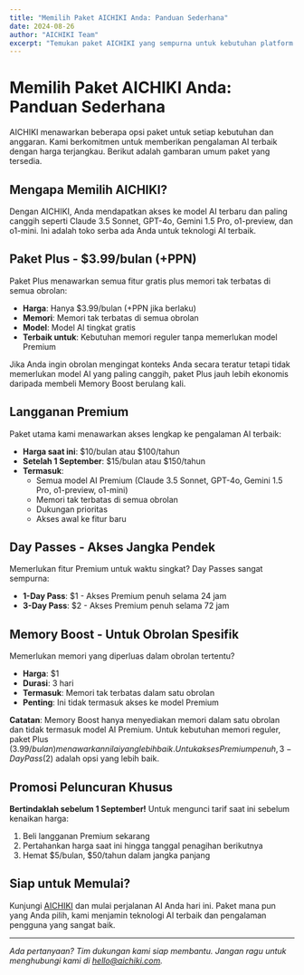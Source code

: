 ```yaml
---
title: "Memilih Paket AICHIKI Anda: Panduan Sederhana"
date: 2024-08-26
author: "AICHIKI Team"
excerpt: "Temukan paket AICHIKI yang sempurna untuk kebutuhan platform AI Anda. Bandingkan opsi langganan Premium, Day Passes, dan Memory Boost."
---
```


# Memilih Paket AICHIKI Anda: Panduan Sederhana

AICHIKI menawarkan beberapa opsi paket untuk setiap kebutuhan dan anggaran. Kami berkomitmen untuk memberikan pengalaman AI terbaik dengan harga terjangkau. Berikut adalah gambaran umum paket yang tersedia.

## Mengapa Memilih AICHIKI?

Dengan AICHIKI, Anda mendapatkan akses ke model AI terbaru dan paling canggih seperti Claude 3.5 Sonnet, GPT-4o, Gemini 1.5 Pro, o1-preview, dan o1-mini. Ini adalah toko serba ada Anda untuk teknologi AI terbaik.

## Paket Plus - $3.99/bulan (+PPN)

Paket Plus menawarkan semua fitur gratis plus memori tak terbatas di semua obrolan:

- **Harga**: Hanya $3.99/bulan (+PPN jika berlaku)
- **Memori**: Memori tak terbatas di semua obrolan
- **Model**: Model AI tingkat gratis
- **Terbaik untuk**: Kebutuhan memori reguler tanpa memerlukan model Premium

Jika Anda ingin obrolan mengingat konteks Anda secara teratur tetapi tidak memerlukan model AI yang paling canggih, paket Plus jauh lebih ekonomis daripada membeli Memory Boost berulang kali.

## Langganan Premium

Paket utama kami menawarkan akses lengkap ke pengalaman AI terbaik:

- **Harga saat ini**: $10/bulan atau $100/tahun
- **Setelah 1 September**: $15/bulan atau $150/tahun
- **Termasuk**:
  - Semua model AI Premium (Claude 3.5 Sonnet, GPT-4o, Gemini 1.5 Pro, o1-preview, o1-mini)
  - Memori tak terbatas di semua obrolan
  - Dukungan prioritas
  - Akses awal ke fitur baru

## Day Passes - Akses Jangka Pendek

Memerlukan fitur Premium untuk waktu singkat? Day Passes sangat sempurna:

- **1-Day Pass**: $1 - Akses Premium penuh selama 24 jam
- **3-Day Pass**: $2 - Akses Premium penuh selama 72 jam

## Memory Boost - Untuk Obrolan Spesifik

Memerlukan memori yang diperluas dalam obrolan tertentu?

- **Harga**: $1
- **Durasi**: 3 hari
- **Termasuk**: Memori tak terbatas dalam satu obrolan
- **Penting**: Ini tidak termasuk akses ke model Premium

**Catatan**: Memory Boost hanya menyediakan memori dalam satu obrolan dan tidak termasuk model AI Premium. Untuk kebutuhan memori reguler, paket Plus ($3.99/bulan) menawarkan nilai yang lebih baik. Untuk akses Premium penuh, 3-Day Pass ($2) adalah opsi yang lebih baik.

## Promosi Peluncuran Khusus

**Bertindaklah sebelum 1 September!** Untuk mengunci tarif saat ini sebelum kenaikan harga:

1. Beli langganan Premium sekarang
2. Pertahankan harga saat ini hingga tanggal penagihan berikutnya
3. Hemat $5/bulan, $50/tahun dalam jangka panjang

## Siap untuk Memulai?

Kunjungi [AICHIKI](https://aichiki.com) dan mulai perjalanan AI Anda hari ini. Paket mana pun yang Anda pilih, kami menjamin teknologi AI terbaik dan pengalaman pengguna yang sangat baik.

---

*Ada pertanyaan? Tim dukungan kami siap membantu. Jangan ragu untuk menghubungi kami di hello@aichiki.com.*